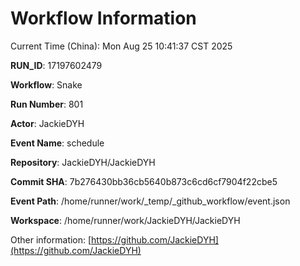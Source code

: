 # Workflow Information

Current Time (China): Mon Aug 25 10:41:37 CST 2025  

**RUN_ID**: 17197602479  

**Workflow**: Snake  

**Run Number**: 801  

**Actor**: JackieDYH  

**Event Name**: schedule  

**Repository**: JackieDYH/JackieDYH  

**Commit SHA**: 7b276430bb36cb5640b873c6cd6cf7904f22cbe5  

**Event Path**: /home/runner/work/_temp/_github_workflow/event.json  

**Workspace**: /home/runner/work/JackieDYH/JackieDYH  

Other information: [https://github.com/JackieDYH](https://github.com/JackieDYH)
